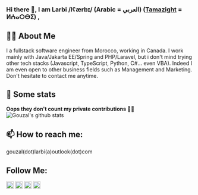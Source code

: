 ### Hi there 👋, I am Larbi /lʕærbɪ/ (Arabic = العربي) ([Tamazight](https://en.wikipedia.org/wiki/Tifinagh#Neo-Tifinagh)  = ⵍⵄⴰⵔⴱⵉ) ,
## 👨‍💻 About Me
I a fullstack software engineer from Morocco, working in Canada.
I work mainly with Java/Jakarta EE/Spring and PHP/Laravel, but i don't mind trying other tech stacks (Javascript, TypeScript, Python, C#... even VBA). Indeed I am even open to other business fields such as Management and Marketing.  
Don't hesitate to contact me anytime.
## 🎯 Some stats
**Oops they don't count my private contributions** 🤦‍♂️  
![Gouzal's github stats](https://github-readme-stats.vercel.app/api?username=gouzal&hide=contribs)   
## 📫 How to reach me:
gouzal(dot)larbi(a)outlook(dot)com

## Follow Me:  
<a href="https://www.linkedin.com/in/larbi-gouzal/" target="blank"><img align="center" src="https://cdn.jsdelivr.net/npm/simple-icons@3.0.1/icons/linkedin.svg" alt="ruxtonau" height="20" width="20" /></a>
<a href="https://instagram.com/gouzal.l" target="blank"><img align="center" src="https://cdn.jsdelivr.net/npm/simple-icons@3.0.1/icons/instagram.svg" alt="rhythmnpoetry" height="20" width="20" /></a>
<a href="https://www.youtube.com/channel/UCaZQFb-UiqQ32SDXcL2hc3w" target="blank"><img align="center" src="https://cdn.jsdelivr.net/npm/simple-icons@3.0.1/icons/youtube.svg" alt="rhythmnpoetry" height="20" width="20" /></a>
<a href="https://github.com/gouzal/" target="blank"><img align="center" src="https://cdn.jsdelivr.net/npm/simple-icons@3.0.1/icons/github.svg" alt="rhythmnpoetry" height="20" width="20" /></a>


<!-- 
ToDO: add logos for your technologies
**gouzal/gouzal** is a ✨ _special_ ✨ repository because its `README.md` (this file) appears on your GitHub profile.

Here are some ideas to get you started:

- 🔭 I’m currently working on ...
- 🌱 I’m currently learning ...
- 👯 I’m looking to collaborate on ...
- 🤔 I’m looking for help with ...
- 💬 Ask me about ...
- 📫 How to reach me: ...
- 😄 Pronouns: ...
- ⚡ Fun fact: ...
-->
